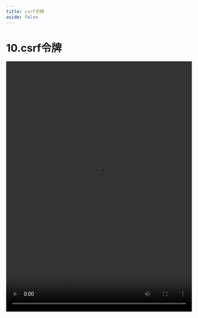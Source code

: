 ```yaml
---
title: csrf令牌
aside: false
---
```


# 10.csrf令牌

<video autoplay src="http://qn.chinavanes.com/nodejs/module-15/10.csrf令牌.mp4" controls controlsList="nodownload" width="100%" height="680"/>

